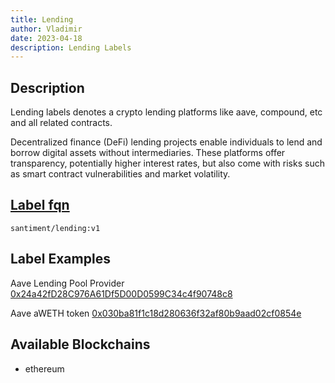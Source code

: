 ```yaml
---
title: Lending
author: Vladimir
date: 2023-04-18
description: Lending Labels
---
```


## Description

Lending labels denotes a crypto lending platforms like aave, compound, etc and all related contracts.

Decentralized finance (DeFi) lending projects enable individuals to lend and borrow digital assets without intermediaries. 
These platforms offer transparency, potentially higher interest rates, but also come with risks such as smart contract vulnerabilities and market volatility. 

## [Label fqn](/labels/label-fqn)

`santiment/lending:v1`

## Label Examples

Aave Lending Pool Provider [0x24a42fD28C976A61Df5D00D0599C34c4f90748c8](https://etherscan.io/address/0x24a42fD28C976A61Df5D00D0599C34c4f90748c8)

Aave aWETH token [0x030ba81f1c18d280636f32af80b9aad02cf0854e](https://etherscan.io/address/0x030ba81f1c18d280636f32af80b9aad02cf0854e)


## Available Blockchains

* ethereum